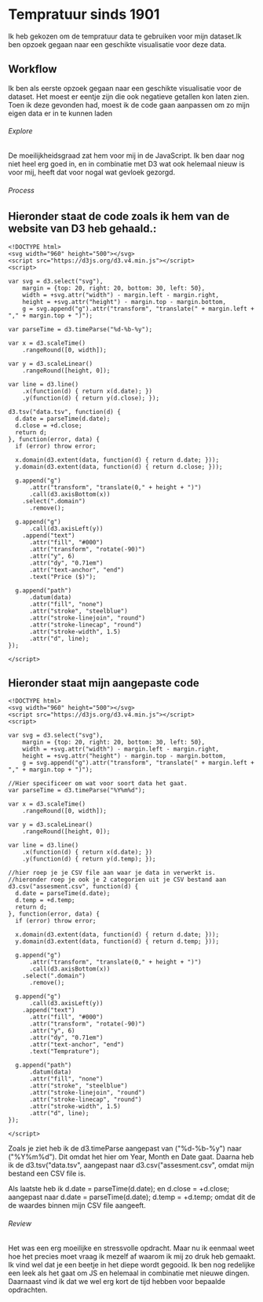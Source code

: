 
# Tempratuur sinds 1901

Ik heb gekozen om de tempratuur data te gebruiken voor mijn dataset.Ik ben opzoek gegaan naar een geschikte visualisatie voor deze data.

## Workflow

Ik ben als eerste opzoek gegaan naar een geschikte visualisatie voor de dataset. Het moest er eentje zijn die ook negatieve getallen kon laten zien. Toen ik deze gevonden had, moest ik de code gaan aanpassen om zo mijn eigen data er in te kunnen laden

###### Explore

De moeilijkheidsgraad zat hem voor mij in de JavaScript. Ik ben daar nog niet heel erg goed in, en in combinatie met D3 wat ook helemaal nieuw is voor mij, heeft dat voor nogal wat gevloek gezorgd. 

###### Process

## Hieronder staat de code zoals ik hem van de website van D3 heb gehaald.:

```
<!DOCTYPE html>
<svg width="960" height="500"></svg>
<script src="https://d3js.org/d3.v4.min.js"></script>
<script>

var svg = d3.select("svg"),
    margin = {top: 20, right: 20, bottom: 30, left: 50},
    width = +svg.attr("width") - margin.left - margin.right,
    height = +svg.attr("height") - margin.top - margin.bottom,
    g = svg.append("g").attr("transform", "translate(" + margin.left + "," + margin.top + ")");

var parseTime = d3.timeParse("%d-%b-%y");

var x = d3.scaleTime()
    .rangeRound([0, width]);

var y = d3.scaleLinear()
    .rangeRound([height, 0]);

var line = d3.line()
    .x(function(d) { return x(d.date); })
    .y(function(d) { return y(d.close); });

d3.tsv("data.tsv", function(d) {
  d.date = parseTime(d.date);
  d.close = +d.close;
  return d;
}, function(error, data) {
  if (error) throw error;

  x.domain(d3.extent(data, function(d) { return d.date; }));
  y.domain(d3.extent(data, function(d) { return d.close; }));

  g.append("g")
      .attr("transform", "translate(0," + height + ")")
      .call(d3.axisBottom(x))
    .select(".domain")
      .remove();

  g.append("g")
      .call(d3.axisLeft(y))
    .append("text")
      .attr("fill", "#000")
      .attr("transform", "rotate(-90)")
      .attr("y", 6)
      .attr("dy", "0.71em")
      .attr("text-anchor", "end")
      .text("Price ($)");

  g.append("path")
      .datum(data)
      .attr("fill", "none")
      .attr("stroke", "steelblue")
      .attr("stroke-linejoin", "round")
      .attr("stroke-linecap", "round")
      .attr("stroke-width", 1.5)
      .attr("d", line);
});

</script>
```

## Hieronder staat mijn aangepaste code

```
<!DOCTYPE html>
<svg width="960" height="500"></svg>
<script src="https://d3js.org/d3.v4.min.js"></script>
<script>

var svg = d3.select("svg"),
    margin = {top: 20, right: 20, bottom: 30, left: 50},
    width = +svg.attr("width") - margin.left - margin.right,
    height = +svg.attr("height") - margin.top - margin.bottom,
    g = svg.append("g").attr("transform", "translate(" + margin.left + "," + margin.top + ")");

//Hier specificeer om wat voor soort data het gaat.
var parseTime = d3.timeParse("%Y%m%d");

var x = d3.scaleTime()
    .rangeRound([0, width]);

var y = d3.scaleLinear()
    .rangeRound([height, 0]);

var line = d3.line()
    .x(function(d) { return x(d.date); })
    .y(function(d) { return y(d.temp); });

//hier roep je je CSV file aan waar je data in verwerkt is.
//hieronder roep je ook je 2 categorien uit je CSV bestand aan
d3.csv("assesment.csv", function(d) {
  d.date = parseTime(d.date);
  d.temp = +d.temp;
  return d;
}, function(error, data) {
  if (error) throw error;

  x.domain(d3.extent(data, function(d) { return d.date; }));
  y.domain(d3.extent(data, function(d) { return d.temp; }));

  g.append("g")
      .attr("transform", "translate(0," + height + ")")
      .call(d3.axisBottom(x))
    .select(".domain")
      .remove();

  g.append("g")
      .call(d3.axisLeft(y))
    .append("text")
      .attr("fill", "#000")
      .attr("transform", "rotate(-90)")
      .attr("y", 6)
      .attr("dy", "0.71em")
      .attr("text-anchor", "end")
      .text("Temprature");

  g.append("path")
      .datum(data)
      .attr("fill", "none")
      .attr("stroke", "steelblue")
      .attr("stroke-linejoin", "round")
      .attr("stroke-linecap", "round")
      .attr("stroke-width", 1.5)
      .attr("d", line);
});

</script>
```

Zoals je ziet heb ik de d3.timeParse aangepast van ("%d-%b-%y") naar ("%Y%m%d"). Dit omdat het hier om Year, Month en Date gaat. Daarna heb ik de d3.tsv("data.tsv", aangepast naar d3.csv("assesment.csv", omdat mijn bestand een CSV file is.

Als laatste heb ik d.date = parseTime(d.date); en d.close = +d.close; aangepast naar d.date = parseTime(d.date); d.temp = +d.temp; omdat dit de de waardes binnen mijn CSV file aangeeft.

###### Review

Het was een erg moeilijke en stressvolle opdracht. Maar nu ik eenmaal weet hoe het precies moet vraag ik mezelf af waarom ik mij zo druk heb gemaakt. Ik vind wel dat je een beetje in het diepe wordt gegooid. Ik ben nog redelijke een leek als het gaat om JS en helemaal in combinatie met nieuwe dingen. Daarnaast vind ik dat we wel erg kort de tijd hebben voor bepaalde opdrachten.

[Line chart]: ['https://bl.ocks.org/mbostock/3883245']

[Hulp]: https://github.com/d3/d3-time-format/blob/master/README.md#timeParse

[hulp]: https://developer.mozilla.org/en-US/docs/Web/JavaScript/Guide/Functions#Calling_functions

[Data]: https://github.com/cmda-fe3/course-17-18/blob/master/assessment-1/temperature.csv

